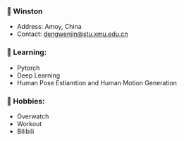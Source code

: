 ### 👋 Winston
- Address: Amoy, China
- Contact: dengwenjin@stu.xmu.edu.cn
### 🌱 Learning:
- Pytorch
- Deep Learning
- Human Pose Estiamtion and Human Motion Generation
### 💬 Hobbies:
- Overwatch
- Workout
- Bilibili
<!--
**WinstonDeng/WinstonDeng** is a ✨ _special_ ✨ repository because its `README.md` (this file) appears on your GitHub profile.

Here are some ideas to get you started:

- 🔭 I’m currently working on ...
- 👯 I’m looking to collaborate on ...
- 🤔 I’m looking for help with ...
- 💬 Ask me about ...
- 📫 How to reach me: ...
- 😄 Pronouns: ...
- ⚡ Fun fact: ...
-->
